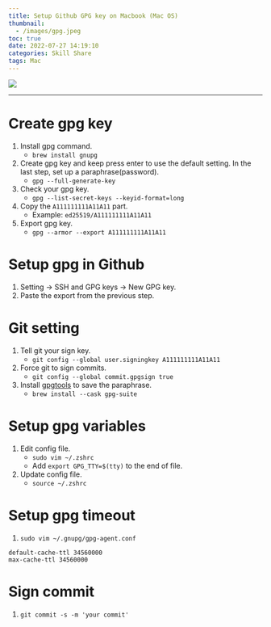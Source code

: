 ```yaml
---
title: Setup Github GPG key on Macbook (Mac OS)
thumbnail:
  - /images/gpg.jpeg
toc: true
date: 2022-07-27 14:19:10
categories: Skill Share
tags: Mac
---
```

<img src="/images/gpg.jpeg">

***
# Create gpg key
1. Install gpg command.
    - `brew install gnupg`
2. Create gpg key and keep press enter to use the default setting. In the last step, set up a paraphrase(password).
    - `gpg --full-generate-key`
3. Check your gpg key.
    - `gpg --list-secret-keys --keyid-format=long`
4. Copy the `A111111111A11A11` part.
    - Example: `ed25519/A111111111A11A11`
5. Export gpg key.
    - `gpg --armor --export A111111111A11A11`
# Setup gpg in Github
1. Setting -> SSH and GPG keys -> New GPG key.
2. Paste the export from the previous step.
# Git setting
1. Tell git your sign key.
    - `git config --global user.signingkey A111111111A11A11`
2. Force git to sign commits.
    - `git config --global commit.gpgsign true`
3. Install [gpgtools](https://gpgtools.org/) to save the paraphrase.
    - `brew install --cask gpg-suite`
# Setup gpg variables
1. Edit config file.
    - `sudo vim ~/.zshrc`
    - Add `export GPG_TTY=$(tty)` to the end of file.
2. Update config file.
    - `source ~/.zshrc`
# Setup gpg timeout
1. `sudo vim ~/.gnupg/gpg-agent.conf`
```
default-cache-ttl 34560000
max-cache-ttl 34560000
```
# Sign commit
1. `git commit -s -m 'your commit'`

